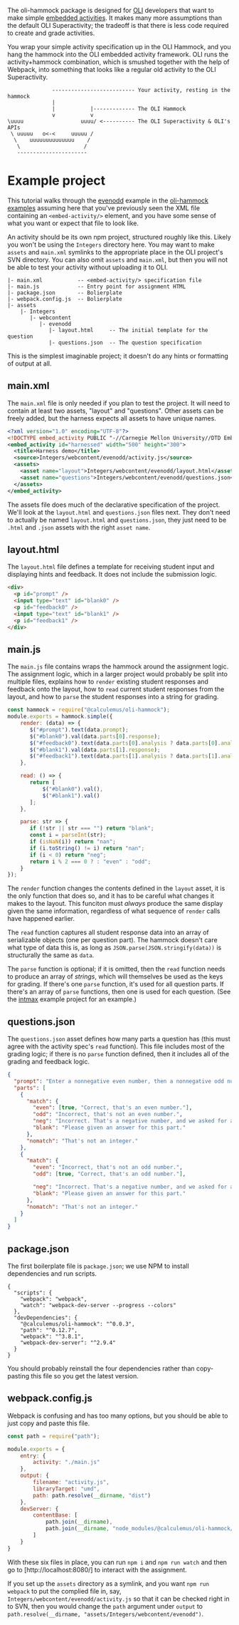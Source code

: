 The oli-hammock package is designed for [OLI](http://oli.cmu.edu/) developers that want to make simple
[embedded activities](https://github.com/CMUOLI/OLI/wiki/Creating-an-Embedded-Activity). It makes many more
assumptions than the default OLI Superactivity; the tradeoff is that there is less code required to create and
grade activities.

You wrap your simple activity specification up in the OLI Hammock, and you hang the hammock into the OLI
embedded activity framework. OLI runs the activity+hammock combination, which is smushed together with the
help of Webpack, into something that looks like a regular old activity to the OLI Superactivity.

```
              -------------------------- Your activity, resting in the hammock
              |
              |           |------------- The OLI Hammock
              v           v
\uuuu                  uuuu/ <---------- The OLI Superactivity & OLI's APIs
 \ uuuuu   o<-<     uuuuu /
  \    uuuuuuuuuuuuuu    /
   \                    /
   ----------------------
```

Example project
===============

This tutorial walks through the
[evenodd](https://github.com/calculemuscode/oli-hammock-examples/tree/master/evenodd) example in the
[oli-hammock examples](https://github.com/calculemuscode/oli-hammock-examples) assuming here that you've
previously seen the XML file containing an `<embed-activity/>` element, and you have some sense of what you
want or expect that file to look like.

An activity should be its own npm project, structured roughly like this. Likely you won't be using the
`Integers` directory here. You may want to make `assets` and `main.xml` symlinks to the appropriate place in
the OLI project's SVN directory. You can also omit `assets` and `main.xml`, but then you will not be able to
test your activity without uploading it to OLI.

```
|- main.xml           -- <embed-activity/> specification file
|- main.js            -- Entry point for assignment HTML
|- package.json       -- Bolierplate
|- webpack.config.js  -- Bolierplate
|- assets
    |- Integers
       |- webcontent
          |- evenodd
             |- layout.html     -- The initial template for the question
             |- questions.json  -- The question specification
```

This is the simplest imaginable project; it doesn't do any hints or formatting of output at all.

main.xml
--------

The `main.xml` file is only needed if you plan to test the project. It will need to contain at least two
assets, "layout" and "questions". Other assets can be freely added, but the harness expects all assets to have
unique names.

``` xml
<?xml version="1.0" encoding="UTF-8"?>
<!DOCTYPE embed_activity PUBLIC "-//Carnegie Mellon University//DTD Embed 1.1//EN" "http://oli.cmu.edu/dtd/oli-embed-activity_1.0.dtd">
<embed_activity id="harnessed" width="500" height="300">
  <title>Harness demo</title>
  <source>Integers/webcontent/evenodd/activity.js</source>
  <assets>
    <asset name="layout">Integers/webcontent/evenodd/layout.html</asset>
    <asset name="questions">Integers/webcontent/evenodd/questions.json</asset>
  </assets>
</embed_activity>
```

The assets file does much of the declarative specification of the project. We'll look at the `layout.html` and
`questions.json` files next. They don't need to actually be named `layout.html` and `questions.json`, they
just need to be `.html` and `.json` assets with the right `asset name`.

layout.html
-----------

The `layout.html` file defines a template for receiving student input and displaying hints and feedback. It
does not include the submission logic.

``` html
<div>
  <p id="prompt" />
  <input type="text" id="blank0" />
  <p id="feedback0" />
  <input type="text" id="blank1" />
  <p id="feedback1" />
</div>
```

main.js
-------

The `main.js` file contains wraps the hammock around the assignment logic. The assignment logic, which in a
larger project would probably be split into multiple files, explains how to `render` existing student
responses and feedback onto the layout, how to `read` current student responses from the layout, and how to
`parse` the student responses into a string for grading.

``` js
const hammock = require("@calculemus/oli-hammock");
module.exports = hammock.simple({
    render: (data) => {
       $("#prompt").text(data.prompt);
       $("#blank0").val(data.parts[0].response);
       $("#feedback0").text(data.parts[0].analysis ? data.parts[0].analysis.feedback : "");
       $("#blank1").val(data.parts[1].response);
       $("#feedback1").text(data.parts[1].analysis ? data.parts[1].analysis.feedback : "");
    },

    read: () => {
       return [
           $("#blank0").val(),
           $("#blank1").val()
       ];
    },

    parse: str => {
       if (!str || str === "") return "blank";
       const i = parseInt(str);
       if (isNaN(i)) return "nan";
       if (i.toString() != i) return "nan";
       if (i < 0) return "neg";
       return i % 2 === 0 ? : "even" : "odd";
    }
});
```

The `render` function changes the contents defined in the `layout` asset, it is the only function that does
so, and it has to be careful what changes it makes to the layout. This funciton must _always_ produce the same
display given the same information, regardless of what sequence of `render` calls have happened earlier.

The `read` function captures all student response data into an array of serializable objects (one per question
part). The hammock doesn't care what type of data this is, as long as `JSON.parse(JSON.stringify(data))` is
structurally the same as `data`.

The `parse` function is optional; if it is omitted, then the `read` function needs to produce an array of
_strings_, which will themselves be used as the keys for grading. If there's one `parse` function, it's used
for all question parts. If there's an array of `parse` functions, then one is used for each question. (See the
[intmax](https://github.com/calculemuscode/oli-hammock-examples/tree/master/intmax) example project for an
example.)

questions.json
--------------

The `questions.json` asset defines how many parts a question has (this must agree with the activity spec's
`read` function). This file includes most of the grading logic; if there is no `parse` function defined, then
it includes all of the grading and feedback logic.

``` json
{
  "prompt": "Enter a nonnegative even number, then a nonnegative odd number",
  "parts": [
    {
      "match": {
        "even": [true, "Correct, that's an even number."],
        "odd": "Incorrect, that's not an even number.",
        "neg": "Incorrect. That's a negative number, and we asked for a nonnegative number.",
        "blank": "Please given an answer for this part."
      },
      "nomatch": "That's not an integer."
    },
    {
      "match": {
        "even": "Incorrect, that's not an odd number.",
        "odd": [true, "Correct, that's an odd number."],

        "neg": "Incorrect. That's a negative number, and we asked for a nonnegative number.",
        "blank": "Please given an answer for this part."
      },
      "nomatch": "That's not an integer."
    }
  ]
}
```

package.json
------------

The first boilerplate file is `package.json`; we use NPM to install dependencies and run scripts.

```
{
  "scripts": {
    "webpack": "webpack",
    "watch": "webpack-dev-server --progress --colors"
  },
  "devDependencies": {
    "@calculemus/oli-hammock": "^0.0.3",
    "path": "^0.12.7",
    "webpack": "^3.8.1",
    "webpack-dev-server": "^2.9.4"
  }
}
```

You should probably reinstall the four dependencies rather than copy-pasting this file so you get the latest
version.

webpack.config.js
-----------------

Webpack is confusing and has too many options, but you should be able to just copy and paste this file.

``` js
const path = require("path");

module.exports = {
    entry: {
        activity: "./main.js"
    },
    output: {
        filename: "activity.js",
        libraryTarget: "umd",
        path: path.resolve(__dirname, "dist")
    },
    devServer: {
        contentBase: [
            path.join(__dirname),
            path.join(__dirname, "node_modules/@calculemus/oli-hammock/assets")
        ]
    }
}
```

With these six files in place, you can run `npm i` and `npm run watch` and then go to [http://localhost:8080/]
to interact with the assignment.

If you set up the `assets` directory as a symlink, and you want `npm run webpack` to put the complied file in,
say, `Integers/webcontent/evenodd/activity.js` so that it can be checked right in to SVN, then you would
change the `path` argument under `output` to `path.resolve(__dirname, "assets/Integers/webcontent/evenodd")`.
